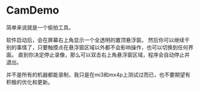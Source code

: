 # CamDemo

简单来说就是一个偷拍工具。

软件启动后，会在屏幕右上角显示一个全透明的置顶悬浮窗。
然后你可以继续干别的事情了，只要触摸点在悬浮窗区域以外都不会影响操作，也可以切换到任何界面。
直到你决定停止录像，那么可以双击右上角悬浮窗区域，程序会自动停止并退出。

并不是所有的机器都能录制，我只是在mi3和mx4p上测试过而已，也不要期望有积极的优化和更新。
